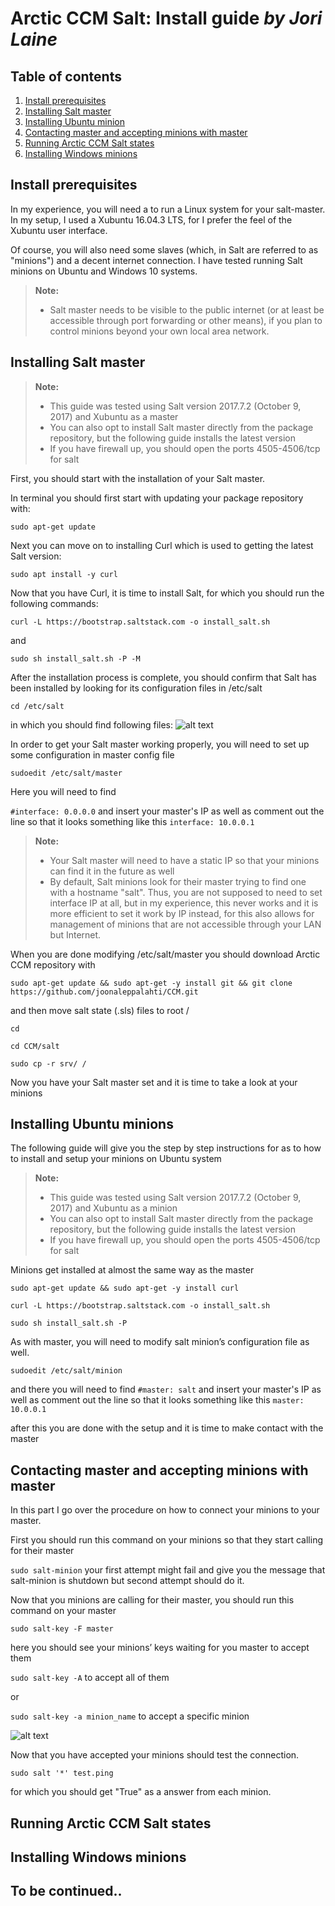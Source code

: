 **Arctic CCM Salt: Install guide** *by Jori Laine*
===================
## Table of contents
1. [Install prerequisites](#install-prerequisites)
2. [Installing Salt master](#installing-salt-master)
3. [Installing Ubuntu minion](#installing-ubuntu-minions)
4. [Contacting master and accepting minions with master](#contacting-master-and-accepting-minions-with-master)
5. [Running Arctic CCM Salt states](#running-arctic-ccm-salt-states)
6. [Installing Windows minions](#installing-windows-minions)

## Install prerequisites

In my experience, you will need a to run a Linux system for your salt-master. In my setup, I used a Xubuntu 16.04.3 LTS, for I prefer the feel of the Xubuntu user interface.

Of course, you will also need some slaves (which, in Salt are referred to as "minions") and a decent internet connection.  I have tested running Salt minions on Ubuntu and Windows 10 systems.

> **Note:**
> - Salt master needs to be visible to the public internet (or at least be accessible through port forwarding or other means), if you plan to control minions beyond your own local area network.

## Installing Salt master

> **Note:**
> - This guide was tested using Salt version 2017.7.2 (October 9, 2017) and Xubuntu as a master
> - You can also opt to install Salt master directly from the package repository, but the following guide installs the latest version
> - If you have firewall up, you should open the ports 4505-4506/tcp for salt

First, you should start with the installation of your Salt master.

In terminal you should first start with updating your package repository with:

`sudo apt-get update`

Next you can move on to installing Curl which is used to getting the latest Salt version:

`sudo apt install -y curl`

Now that you have Curl, it is time to install Salt, for which you should run the following commands:

`curl -L https://bootstrap.saltstack.com -o install_salt.sh`

and

`sudo sh install_salt.sh -P -M`

After the installation process is complete, you should confirm that Salt has been installed by looking for its configuration files in /etc/salt

`cd /etc/salt`

in which you should find following files:
![alt text](https://github.com/joonaleppalahti/CCM/blob/master/salt/saltimg/saltfiles.PNG "/etc/salt")

In order to get your Salt master working properly, you will need to set up some configuration in master config file

`sudoedit /etc/salt/master`

Here you will need to find

`#interface: 0.0.0.0` and insert your master's IP as well as comment out the line so that it looks something like this `interface: 10.0.0.1`

> **Note:**
> - Your Salt master will need to have a static IP so that your minions can find it in the future as well
> - By default, Salt minions look for their master trying to find one with a hostname "salt". Thus, you are not supposed to need to set interface IP at all, but in my experience, this never works and it is more efficient to set it work by IP instead, for this also allows for management of minions that are not accessible through your LAN but Internet.

When you are done modifying /etc/salt/master you should download Arctic CCM repository with

`sudo apt-get update && sudo apt-get -y install git && git clone https://github.com/joonaleppalahti/CCM.git`

and then move salt state (.sls) files to root /

`cd`

`cd CCM/salt`

`sudo cp -r srv/ /`

Now you have your Salt master set and it is time to take a look at your minions

## Installing Ubuntu minions

The following guide will give you the step by step instructions for as to how to install and setup your minions on Ubuntu system

> **Note:**
> - This guide was tested using Salt version 2017.7.2 (October 9, 2017) and Xubuntu as a minion
> - You can also opt to install Salt master directly from the package repository, but the following guide installs the latest version
> - If you have firewall up, you should open the ports 4505-4506/tcp for salt

Minions get installed at almost the same way as the master

`sudo apt-get update && sudo apt-get -y install curl`

`curl -L https://bootstrap.saltstack.com -o install_salt.sh`

`sudo sh install_salt.sh -P`

As with master, you will need to modify salt minion’s configuration file as well.

`sudoedit /etc/salt/minion`

and there you will need to find
`#master: salt` and insert your master's IP as well as comment out the line so that it looks something like this `master: 10.0.0.1`

after this you are done with the setup and it is time to make contact with the master

## Contacting master and accepting minions with master

In this part I go over the procedure on how to connect your minions to your master.

First you should run this command on your minions so that they start calling for their master

`sudo salt-minion`
your first attempt might fail and give you the message that salt-minion is shutdown but second attempt should do it.

Now that you minions are calling for their master, you should run this command on your master

`sudo salt-key -F master`

here you should see your minions’ keys waiting for you master to accept them

`sudo salt-key -A` to accept all of them

or

`sudo salt-key -a minion_name` to accept a specific minion

![alt text](https://github.com/joonaleppalahti/CCM/blob/master/salt/saltimg/saltkeys.PNG "salt-keys")

Now that you have accepted your minions should test the connection.

`sudo salt '*' test.ping`

for which you should get "True" as a answer from each minion.

## Running Arctic CCM Salt states


## Installing Windows minions

## **To be continued..**
